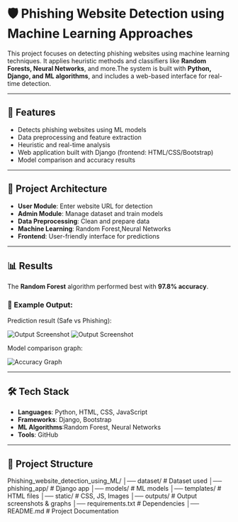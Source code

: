 # 🛡️ Phishing Website Detection using Machine Learning Approaches

This project focuses on detecting phishing websites using machine learning techniques. It applies heuristic methods and classifiers like **Random Forests, Neural Networks**, and more.The system is built with **Python, Django, and ML algorithms**, and includes a web-based interface for real-time detection.

---

## 📌 Features
- Detects phishing websites using ML models
- Data preprocessing and feature extraction
- Heuristic and real-time analysis
- Web application built with Django (frontend: HTML/CSS/Bootstrap)
- Model comparison and accuracy results

---

## 🚀 Project Architecture
- **User Module**: Enter website URL for detection  
- **Admin Module**: Manage dataset and train models  
- **Data Preprocessing**: Clean and prepare data  
- **Machine Learning**: Random Forest,Neural Networks  
- **Frontend**: User-friendly interface for predictions  

---

## 📊 Results
The **Random Forest** algorithm performed best with **97.8% accuracy**.  

### 🔎 Example Output:
Prediction result (Safe vs Phishing):

![Output Screenshot](output1.png)
![Output Screenshot](output2.png)

Model comparison graph:

![Accuracy Graph](GraphComparison.png)

---

## 🛠️ Tech Stack
- **Languages**: Python, HTML, CSS, JavaScript  
- **Frameworks**: Django, Bootstrap  
- **ML Algorithms**:Random Forest, Neural Networks  
- **Tools**: GitHub  

---

## 📂 Project Structure
Phishing_website_detection_using_ML/
│── dataset/ # Dataset used
│── phishing_app/ # Django app
│── models/ # ML models
│── templates/ # HTML files
│── static/ # CSS, JS, Images
│── outputs/ # Output screenshots & graphs
│── requirements.txt # Dependencies
│── README.md # Project Documentation
